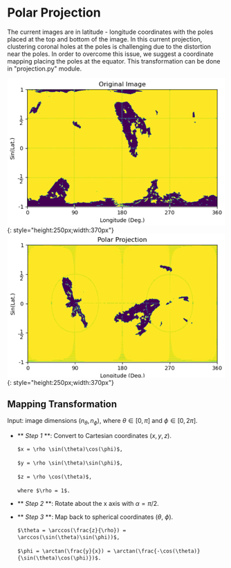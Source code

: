 # Polar Projection 
The current images are in latitude - longitude coordinates with the poles placed at the top and bottom of the image.
In this current projection, clustering coronal holes at the poles is challenging due to the distortion near the poles.
In order to overcome this issue, we suggest a coordinate mapping placing the poles at the equator. 
This transformation can be done in "projection.py" module. 


![](images/Figure_1.png){: style="height:250px;width:370px"}
![](images/PolarProjection.png){: style="height:250px;width:370px"}


## Mapping Transformation
Input: image dimensions $(n_{\theta}, n_{\phi})$, where $\theta \in [0, \pi]$ and $\phi \in [0, 2\pi]$.


- ** *Step 1* **: Convert to Cartesian coordinates ($x,y,z$).

      $x = \rho \sin(\theta)\cos(\phi)$,
      
      $y = \rho \sin(\theta)\sin(\phi)$,
      
      $z = \rho \cos(\theta)$,
      
      where $\rho = 1$. 
  
- ** *Step 2* **: Rotate about the x axis with $\alpha = \pi/2$.

- ** *Step 3* **: Map back to spherical coordinates ($\theta$, $\phi$).

      $\theta = \arccos(\frac{z}{\rho}) = \arccos(\sin(\theta)\sin(\phi))$,
      
      $\phi = \arctan(\frac{y}{x}) = \arctan(\frac{-\cos(\theta)}{\sin(\theta)\cos(\phi)})$.
